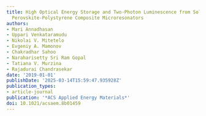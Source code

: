 ```yaml
---
title: High Optical Energy Storage and Two-Photon Luminescence from Solution-Processed
  Perovskite-Polystyrene Composite Microresonators
authors:
- Mari Annadhasan
- Uppari Venkataramudu
- Nikolai V. Mitetelo
- Evgeniy A. Mamonov
- Chakradhar Sahoo
- Naraharisetty Sri Ram Gopal
- Tatiana V. Murzina
- Rajadurai Chandrasekar
date: '2019-01-01'
publishDate: '2025-03-14T15:59:47.935928Z'
publication_types:
- article-journal
publication: '*ACS Applied Energy Materials*'
doi: 10.1021/acsaem.8b01459
---
```

